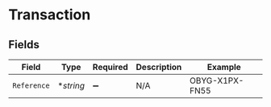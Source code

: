 # Transaction


## Fields

| Field              | Type               | Required           | Description        | Example            |
| ------------------ | ------------------ | ------------------ | ------------------ | ------------------ |
| `Reference`        | **string*          | :heavy_minus_sign: | N/A                | OBYG-X1PX-FN55     |